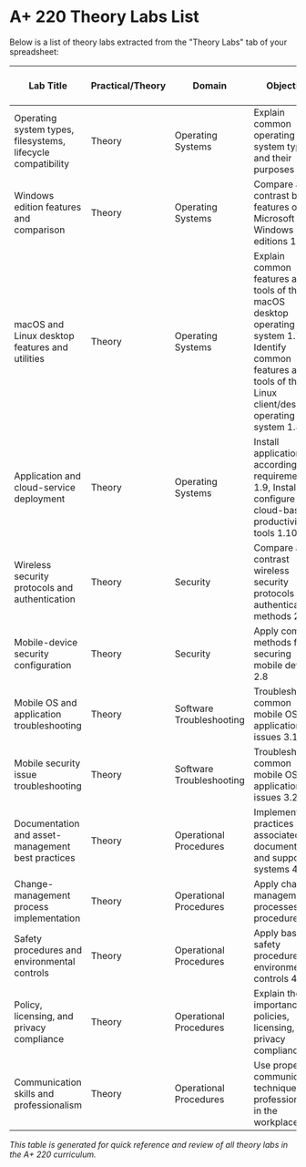 # A+ 220 Theory Labs List

Below is a list of theory labs extracted from the "Theory Labs" tab of your spreadsheet:

| Lab Title                                      | Practical/Theory | Domain            | Objective                                                                                       | Lab VMs required | Videos |
|------------------------------------------------|------------------|-------------------|------------------------------------------------------------------------------------------------|------------------|--------|
| Operating system types, filesystems, lifecycle compatibility | Theory           | Operating Systems | Explain common operating system types and their purposes 1.0                                    | N/A              |        |
| Windows edition features and comparison        | Theory           | Operating Systems | Compare and contrast basic features of Microsoft Windows editions 1.2                           | N/A              |        |
| macOS and Linux desktop features and utilities | Theory           | Operating Systems | Explain common features and tools of the macOS desktop operating system 1.7, Identify common features and tools of the Linux client/desktop operating system 1.8 | N/A              |        |
| Application and cloud-service deployment       | Theory           | Operating Systems | Install applications according to requirements 1.9, Install and configure cloud-based productivity tools 1.10 | N/A              |        |
| Wireless security protocols and authentication | Theory           | Security          | Compare and contrast wireless security protocols and authentication methods 2.3                 | N/A              |        |
| Mobile-device security configuration           | Theory           | Security          | Apply common methods for securing mobile devices 2.8                                            |                  |        |
| Mobile OS and application troubleshooting      | Theory           | Software Troubleshooting | Troubleshoot common mobile OS and application issues 3.1                                   |                  |        |
| Mobile security issue troubleshooting          | Theory           | Software Troubleshooting | Troubleshoot common mobile OS and application issues 3.2                                   |                  |        |
| Documentation and asset-management best practices | Theory        | Operational Procedures | Implement best practices associated with documentation and support systems 4.1              |                  |        |
| Change-management process implementation       | Theory           | Operational Procedures | Apply change-management processes and procedures 4.2                                         |                  |        |
| Safety procedures and environmental controls   | Theory           | Operational Procedures | Apply basic safety procedures and environmental controls 4.4                                 |                  |        |
| Policy, licensing, and privacy compliance      | Theory           | Operational Procedures | Explain the importance of policies, licensing, and privacy compliance 4.5                    | N/A              |        |
| Communication skills and professionalism       | Theory           | Operational Procedures | Use proper communication techniques and professionalism in the workplace 4.6                  | N/A              |        |

*This table is generated for quick reference and review of all theory labs in the A+ 220 curriculum.*
